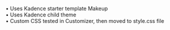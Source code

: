 • Uses Kadence starter template Makeup<br>
• Uses Kadence child theme<br>
• Custom CSS tested in Customizer, then moved to style.css file<br>
